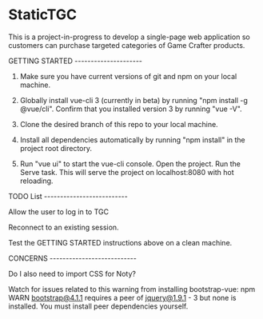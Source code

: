 # StaticTGC
This is a project-in-progress to develop a single-page web application so customers can purchase targeted categories of Game Crafter products.

GETTING STARTED ---------------------

1. Make sure you have current versions of git and npm on your local machine.

2. Globally install vue-cli 3 (currently in beta) by running "npm install -g @vue/cli". Confirm that you installed version 3 by running "vue -V".

3. Clone the desired branch of this repo to your local machine.

4. Install all dependencies automatically by running "npm install" in the project root directory.

5. Run "vue ui" to start the vue-cli console. Open the project. Run the Serve task. This will serve the project on localhost:8080 with hot reloading.

TODO List --------------------------

Allow the user to log in to TGC

Reconnect to an existing session.

Test the GETTING STARTED instructions above on a clean machine.

CONCERNS ---------------------------

Do I also need to import CSS for Noty?

Watch for issues related to this warning from installing bootstrap-vue:
  npm WARN bootstrap@4.1.1 requires a peer of jquery@1.9.1 - 3 but none is installed. You must install peer dependencies yourself.
